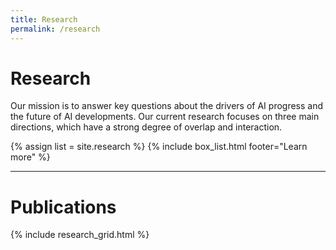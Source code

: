 ```yaml
---
title: Research
permalink: /research
---
```


# Research
Our mission is to answer key questions about the drivers of AI progress and the future of AI developments. Our current research focuses on three main directions, which have a strong degree of overlap and interaction. 

{% assign list = site.research %}
{% include box_list.html footer="Learn more" %}

---

# Publications

{% include research_grid.html %}
